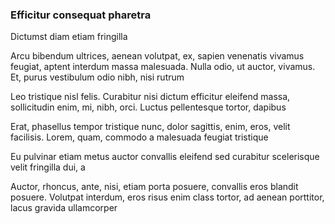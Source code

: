 ### Efficitur consequat pharetra

Dictumst diam etiam fringilla

Arcu bibendum ultrices, aenean volutpat, ex, sapien venenatis vivamus feugiat, aptent interdum massa malesuada. Nulla odio, ut auctor, vivamus. Et, purus vestibulum odio nibh, nisi rutrum

Leo tristique nisl felis. Curabitur nisi dictum efficitur eleifend massa, sollicitudin enim, mi, nibh, orci. Luctus pellentesque tortor, dapibus

Erat, phasellus tempor tristique nunc, dolor sagittis, enim, eros, velit facilisis. Lorem, quam, commodo a malesuada feugiat tristique

Eu pulvinar etiam metus auctor convallis eleifend sed curabitur scelerisque velit fringilla dui, a

Auctor, rhoncus, ante, nisi, etiam porta posuere, convallis eros blandit posuere. Volutpat interdum, eros risus enim class tortor, ad aenean porttitor, lacus gravida ullamcorper


